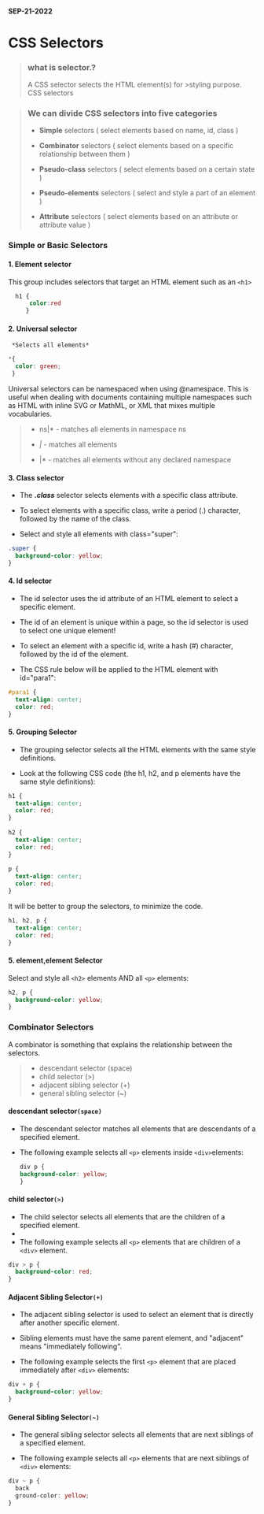#### SEP-21-2022

# CSS **Selectors** 

>### what is selector.?
>
>A CSS selector selects the HTML element(s) for >styling purpose. CSS selectors

> ### We can divide CSS selectors into five   categories
>
> - **Simple** selectors ( select elements based on name, id, class )
> 
> - **Combinator** selectors ( select elements based on a specific relationship between them )
> 
> - **Pseudo-class** selectors ( select elements based on a certain state )
> 
> - **Pseudo-elements** selectors ( select and style a part of an element )
> 
> - **Attribute** selectors ( select elements based on an attribute or attribute value  )

### Simple or Basic Selectors

#### 1. Element selector 

   This group includes selectors that target an HTML element such as an `<h1>` 
```css 
  h1 { 
      color:red 
     } 
``` 

 

#### 2. Universal selector  

     *Selects all elements* 
```css
*{ 
  color: green; 
 } 
```

Universal selectors can be namespaced when using @namespace. This is useful when dealing with documents containing multiple namespaces such as HTML with inline SVG or MathML, or XML that mixes multiple vocabularies. 

> - ns|* - matches all elements in namespace ns 
>
> - *|* - matches all elements 
>
> - |* - matches all elements without any declared namespace 

 
#### 3. Class selector  

- The ***.class*** selector selects elements with a specific class attribute. 

- To select elements with a specific class, write a period (.) character, followed by the name of the class. 

- Select and style all elements with class="super": 

```css
.super { 
  background-color: yellow; 
} 
```

#### 4. Id selector 

- The id selector uses the id attribute of an HTML element to select a specific element. 

- The id of an element is unique within a page, so the id selector is used to select one unique element! 

- To select an element with a specific id, write a hash (#) character, followed by the id of the element. 

- The CSS rule below will be applied to the HTML element with
  id="para1":  
```css
#para1 { 
  text-align: center; 
  color: red; 
} 
```

#### 5. Grouping Selector
 
- The grouping selector selects all the HTML elements with    the same style definitions. 

- Look at the following CSS code (the h1, h2, and p elements have the same style definitions): 
```css
h1 { 
  text-align: center; 
  color: red; 
} 
 
h2 { 
  text-align: center; 
  color: red; 
} 
 
p { 
  text-align: center; 
  color: red; 
} 
```

It will be better to group the selectors, to minimize the code. 
```css
h1, h2, p { 
  text-align: center; 
  color: red; 
}
``` 

 

 

#### 5. element,element Selector 

 

Select and style all `<h2>` elements AND all `<p>` elements: 

```css
h2, p { 
  background-color: yellow; 
} 
```

### Combinator Selectors
  A combinator is something that explains the relationship between the selectors.
>- descendant selector (space)
>- child selector (>)
>- adjacent sibling selector (+)
>- general sibling selector (~)

#### descendant selector`(space)`
- The descendant selector matches all elements that are descendants of a specified element.
- The following example selects all `<p>` elements inside `<div>`elements:

  ```css
  div p {
  background-color: yellow;
  }
  ```

#### child selector`(>)` 
- The child selector selects all elements that are the children of a specified element.
- 
- The following example selects all `<p>` elements that are children of a `<div>` element.

```css
div > p {
  background-color: red;
}
```

#### Adjacent Sibling Selector`(+)`

- The adjacent sibling selector is used to select an element that is directly after another specific element.

- Sibling elements must have the same parent element, and "adjacent" means "immediately following".

- The following example selects the first `<p>` element that  are placed immediately after `<div>` elements:

```css
div + p {
  background-color: yellow;
}
```

#### General Sibling Selector`(~)`
- The general sibling selector selects all elements that are next siblings of a specified element.

- The following example selects all `<p>` elements that are next siblings of `<div>` elements: 
```css
div ~ p {
  back
  ground-color: yellow;
}
```







